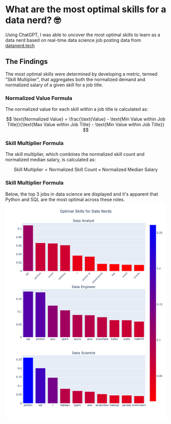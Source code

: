 # What are the most optimal skills for a data nerd? 🤓
Using ChatGPT, I was able to uncover the most optimal skills to learn as a data nerd based on real-time data science job posting data from [datanerd.tech](https://www.datanerd.tech)

## The Findings
The most optimal skills were determined by developing a metric, termed "Skill Multiplier", that aggregates both the normalized demand and normalized salary of a given skill for a job title. 

### Normalized Value Formula

The normalized value for each skill within a job title is calculated as:

$$
\text{Normalized Value} = \frac{\text{Value} - \text{Min Value within Job Title}}{\text{Max Value within Job Title} - \text{Min Value within Job Title}}
$$

### Skill Multiplier Formula

The skill multiplier, which combines the normalized skill count and normalized median salary, is calculated as:

$$
\text{Skill Multiplier} = \text{Normalized Skill Count} \times \text{Normalized Median Salary}
$$

### Skill Multiplier Formula
Below, the top 3 jobs in data science are displayed and it's apparent that Python and SQL are the most optimal across these roles.
![](images/optimal_skills_3.png)